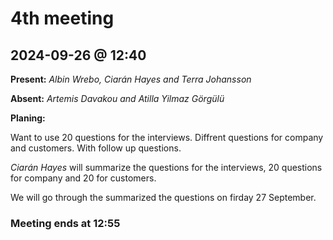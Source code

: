 # 4th meeting 
## 2024-09-26 @ 12:40

**Present:**
*Albin Wrebo, 
Ciarán Hayes and 
Terra Johansson*

**Absent:**
*Artemis Davakou and
Atilla Yilmaz Görgülü*

**Planing:**

Want to use 20 questions for the interviews. Diffrent questions for company and customers. With follow up questions.

*Ciarán Hayes* will summarize the questions for the interviews, 20 questions for company and 20 for customers. 

We will go through the summarized the questions on firday 27 September.

### Meeting ends at 12:55


